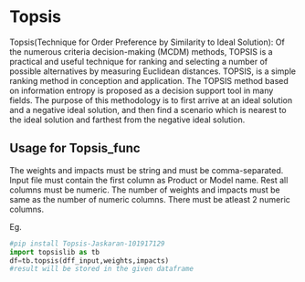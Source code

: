 # Topsis

Topsis(Technique for Order Preference by Similarity to Ideal Solution):
Of the numerous criteria decision-making (MCDM) methods, TOPSIS is a practical and useful technique for ranking and selecting a number of possible alternatives by measuring Euclidean distances. TOPSIS, is a simple ranking method in conception and application. The TOPSIS method based on information entropy is proposed as a decision support tool in many fields. The purpose of this methodology is to first arrive at an ideal solution and a negative ideal solution, and then find a scenario which is nearest to the ideal solution and farthest from the negative ideal solution.


## Usage for Topsis_func


The weights and impacts must be string and must be comma-separated. 
Input file must contain the first column as Product or Model name. Rest all columns must be numeric.
The number of weights and impacts must be same as the number of numeric columns.
There must be atleast 2 numeric columns.

Eg.
```python
#pip install Topsis-Jaskaran-101917129
import topsislib as tb
df=tb.topsis(dff_input,weights,impacts)
#result will be stored in the given dataframe
```